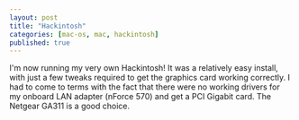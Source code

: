 ```yaml
---
layout: post
title: "Hackintosh"
categories: [mac-os, mac, hackintosh]
published: true
---
```


I'm now running my very own Hackintosh! It was a relatively easy install, with just a few tweaks required to get the graphics card working correctly. I had to come to terms with the fact that there were no working drivers for my onboard LAN adapter (nForce 570) and get a PCI Gigabit card. The Netgear GA311 is a good choice.
